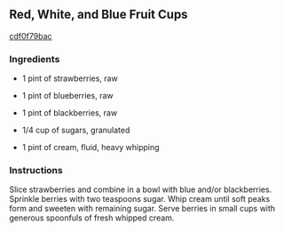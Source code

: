 ## Red, White, and Blue Fruit Cups

[cdf0f79bac](http://www.foodnetwork.com/recipes/rachael-ray/red-white-and-blue-fruit-cups-recipe.html)

### Ingredients

 - 1 pint of strawberries, raw

 - 1 pint of blueberries, raw

 - 1 pint of blackberries, raw

 - 1/4 cup of sugars, granulated

 - 1 pint of cream, fluid, heavy whipping

### Instructions

Slice strawberries and combine in a bowl with blue and/or blackberries. Sprinkle berries with two teaspoons sugar. Whip cream until soft peaks form and sweeten with remaining sugar. Serve berries in small cups with generous spoonfuls of fresh whipped cream.
